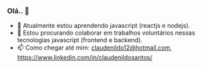 ### Olá.. 👋

- 🌱 Atualmente estou aprendendo javascript (reactjs e nodejs).
- 👯 Estou procurando colaborar em trabalhos voluntários nessas tecnologias javascript (frontend e backend).
- 📫 Como chegar até mim: claudenildo12@hotmail.com, https://www.linkedin.com/in/claudenildosantos/

<!--
**claudenildo/claudenildo** is a ✨ _special_ ✨ repository because its `README.md` (this file) appears on your GitHub profile.

Here are some ideas to get you started:

- 🔭 I’m currently working on ...
- 🌱 I’m currently learning ...
- 👯 I’m looking to collaborate on ...
- 🤔 I’m looking for help with ...
- 💬 Ask me about ...
- 📫 How to reach me: ...
- 😄 Pronouns: ...
- ⚡ Fun fact: ...
-->


